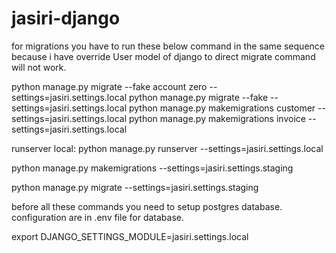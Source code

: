 # jasiri-django

for migrations you have to run these below command in the same sequence
because i have override User model of django to direct migrate command will not work.

python manage.py migrate --fake account zero --settings=jasiri.settings.local
python manage.py migrate --fake --settings=jasiri.settings.local
python manage.py makemigrations customer --settings=jasiri.settings.local
python manage.py makemigrations invoice --settings=jasiri.settings.local

runserver local: 
python manage.py runserver --settings=jasiri.settings.local

python manage.py makemigrations --settings=jasiri.settings.staging


python manage.py migrate --settings=jasiri.settings.staging



before all these commands you need to setup postgres database.
configuration are in .env file for database.


export DJANGO_SETTINGS_MODULE=jasiri.settings.local